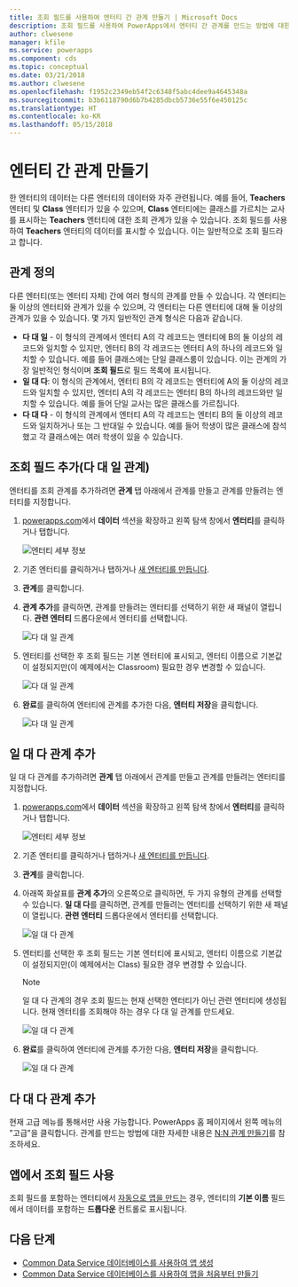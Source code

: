 ```yaml
---
title: 조회 필드를 사용하여 엔터티 간 관계 만들기 | Microsoft Docs
description: 조회 필드를 사용하여 PowerApps에서 엔터티 간 관계를 만드는 방법에 대한 단계별 지침입니다.
author: clwesene
manager: kfile
ms.service: powerapps
ms.component: cds
ms.topic: conceptual
ms.date: 03/21/2018
ms.author: clwesene
ms.openlocfilehash: f1952c2349eb54f2c6348f5abc4dee9a4645348a
ms.sourcegitcommit: b3b6118790d6b7b4285dbcb5736e55f6e450125c
ms.translationtype: HT
ms.contentlocale: ko-KR
ms.lasthandoff: 05/15/2018
---
```

# <a name="create-a-relationship-between-entities"></a>엔터티 간 관계 만들기
한 엔터티의 데이터는 다른 엔터티의 데이터와 자주 관련됩니다. 예를 들어, **Teachers** 엔터티 및 **Class** 엔터티가 있을 수 있으며, **Class** 엔터티에는 클래스를 가르치는 교사를 표시하는 **Teachers** 엔터티에 대한 조회 관계가 있을 수 있습니다. 조회 필드를 사용하여 **Teachers** 엔터티의 데이터를 표시할 수 있습니다. 이는 일반적으로 조회 필드라고 합니다.

## <a name="define-a-relationship"></a>관계 정의
다른 엔터티(또는 엔터티 자체) 간에 여러 형식의 관계를 만들 수 있습니다. 각 엔터티는 둘 이상의 엔터티와 관계가 있을 수 있으며, 각 엔터티는 다른 엔터티에 대해 둘 이상의 관계가 있을 수 있습니다. 몇 가지 일반적인 관계 형식은 다음과 같습니다.

* **다 대 일** - 이 형식의 관계에서 엔터티 A의 각 레코드는 엔터티에 B의 둘 이상의 레코드와 일치할 수 있지만, 엔터티 B의 각 레코드는 엔터티 A의 하나의 레코드와 일치할 수 있습니다. 예를 들어 클래스에는 단일 클래스룸이 있습니다. 이는 관계의 가장 일반적인 형식이며 **조회 필드**로 필드 목록에 표시됩니다.
* **일 대 다**: 이 형식의 관계에서, 엔터티 B의 각 레코드는 엔터티에 A의 둘 이상의 레코드와 일치할 수 있지만, 엔터티 A의 각 레코드는 엔터티 B의 하나의 레코드와만 일치할 수 있습니다. 예를 들어 단일 교사는 많은 클래스를 가르칩니다.
* **다 대 다** - 이 형식의 관계에서 엔터티 A의 각 레코드는 엔터티 B의 둘 이상의 레코드와 일치하거나 또는 그 반대일 수 있습니다. 예를 들어 학생이 많은 클래스에 참석했고 각 클래스에는 여러 학생이 있을 수 있습니다.

## <a name="add-a-lookup-field-many-to-one-relationship"></a>조회 필드 추가(다 대 일 관계)

엔터티를 조회 관계를 추가하려면 **관계** 탭 아래에서 관계를 만들고 관계를 만들려는 엔터티를 지정합니다.

1. [powerapps.com](https://web.powerapps.com)에서 **데이터** 섹션을 확장하고 왼쪽 탐색 창에서 **엔터티**를 클릭하거나 탭합니다.

    ![엔터티 세부 정보](./media/data-platform-cds-create-entity/entitylist.png "엔터티 목록")

2. 기존 엔터티를 클릭하거나 탭하거나 [새 엔터티를 만듭니다](data-platform-create-entity.md).

3. **관계**를 클릭합니다.

4. **관계 추가**를 클릭하면, 관계를 만들려는 엔터티를 선택하기 위한 새 패널이 열립니다. **관련 엔터티** 드롭다운에서 엔터티를 선택합니다.

    ![다 대 일 관계](./media/data-platform-cds-newrelationship/manytoone-1.png "다 대 일 관계")

5. 엔터티를 선택한 후 조회 필드는 기본 엔터티에 표시되고, 엔터티 이름으로 기본값이 설정되지만(이 예제에서는 Classroom) 필요한 경우 변경할 수 있습니다.

    ![다 대 일 관계](./media/data-platform-cds-newrelationship/manytoone-2.png "다 대 일 관계")

6. **완료**를 클릭하여 엔터티에 관계를 추가한 다음, **엔터티 저장**을 클릭합니다.

    ![다 대 일 관계](./media/data-platform-cds-newrelationship/manytoone-3.png "다 대 일 관계")

## <a name="add-a-one-to-many-relationship"></a>일 대 다 관계 추가

일 대 다 관계를 추가하려면 **관계** 탭 아래에서 관계를 만들고 관계를 만들려는 엔터티를 지정합니다.

1. [powerapps.com](https://web.powerapps.com)에서 **데이터** 섹션을 확장하고 왼쪽 탐색 창에서 **엔터티**를 클릭하거나 탭합니다.

    ![엔터티 세부 정보](./media/data-platform-cds-create-entity/entitylist.png "엔터티 목록")

2. 기존 엔터티를 클릭하거나 탭하거나 [새 엔터티를 만듭니다](data-platform-create-entity.md).

3. **관계**를 클릭합니다.

4. 아래쪽 화살표를 **관계 추가**의 오른쪽으로 클릭하면, 두 가지 유형의 관계를 선택할 수 있습니다. **일 대 다**를 클릭하면, 관계를 만들려는 엔터티를 선택하기 위한 새 패널이 열립니다. **관련 엔터티** 드롭다운에서 엔터티를 선택합니다.

    ![일 대 다 관계](./media/data-platform-cds-newrelationship/onetomany-1.png "일 대 다 관계")

5. 엔터티를 선택한 후 조회 필드는 기본 엔터티에 표시되고, 엔터티 이름으로 기본값이 설정되지만(이 예제에서는 Class) 필요한 경우 변경할 수 있습니다.

    > [!NOTE]
    > 일 대 다 관계의 경우 조회 필드는 현재 선택한 엔터티가 아닌 관련 엔터티에 생성됩니다. 현재 엔터티를 조회해야 하는 경우 다 대 일 관계를 만드세요.

    ![일 대 다 관계](./media/data-platform-cds-newrelationship/onetomany-2.png "일 대 다 관계")

6. **완료**를 클릭하여 엔터티에 관계를 추가한 다음, **엔터티 저장**을 클릭합니다.

    ![일 대 다 관계](./media/data-platform-cds-newrelationship/onetomany-3.png "일 대 다 관계")

## <a name="add-a-many-to-many-relationship"></a>다 대 다 관계 추가

현재 고급 메뉴를 통해서만 사용 가능합니다. PowerApps 홈 페이지에서 왼쪽 메뉴의 "고급"을 클릭합니다. 관계를 만드는 방법에 대한 자세한 내용은 [N:N 관계 만들기](/dynamics365/customer-engagement/customize/create-and-edit-nn-many-to-many-relationships)를 참조하세요.

## <a name="use-a-lookup-field-in-an-app"></a>앱에서 조회 필드 사용
조회 필드를 포함하는 엔터티에서 [자동으로 앱을 만드는](../canvas-apps/data-platform-create-app.md) 경우, 엔터티의 **기본 이름** 필드에서 데이터를 포함하는 **드롭다운** 컨트롤로 표시됩니다.

## <a name="next-steps"></a>다음 단계
* [Common Data Service 데이터베이스를 사용하여 앱 생성](../canvas-apps/data-platform-create-app.md)
* [Common Data Service 데이터베이스를 사용하여 앱을 처음부터 만들기](../canvas-apps/data-platform-create-app-scratch.md)

